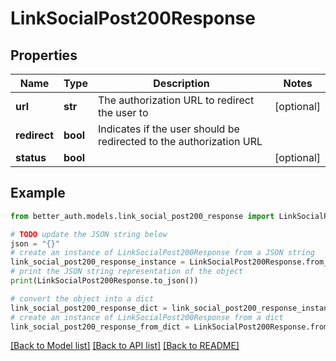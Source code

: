 # LinkSocialPost200Response


## Properties

Name | Type | Description | Notes
------------ | ------------- | ------------- | -------------
**url** | **str** | The authorization URL to redirect the user to | [optional] 
**redirect** | **bool** | Indicates if the user should be redirected to the authorization URL | 
**status** | **bool** |  | [optional] 

## Example

```python
from better_auth.models.link_social_post200_response import LinkSocialPost200Response

# TODO update the JSON string below
json = "{}"
# create an instance of LinkSocialPost200Response from a JSON string
link_social_post200_response_instance = LinkSocialPost200Response.from_json(json)
# print the JSON string representation of the object
print(LinkSocialPost200Response.to_json())

# convert the object into a dict
link_social_post200_response_dict = link_social_post200_response_instance.to_dict()
# create an instance of LinkSocialPost200Response from a dict
link_social_post200_response_from_dict = LinkSocialPost200Response.from_dict(link_social_post200_response_dict)
```
[[Back to Model list]](../README.md#documentation-for-models) [[Back to API list]](../README.md#documentation-for-api-endpoints) [[Back to README]](../README.md)


